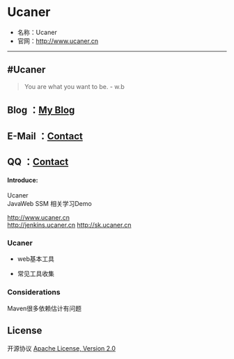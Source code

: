 
# Ucaner
* 名称：Ucaner
* 官网：http://www.ucaner.cn

---
#Ucaner
-------------

> You are what you want to be. - w.b
## Blog   ：[My Blog](http://www.ucaner.cn)
## E-Mail ：[Contact](603043194)
## QQ     ：[Contact](603043194)  

#### Introduce: 
 
Ucaner  
JavaWeb SSM 相关学习Demo 

http://www.ucaner.cn     
http://jenkins.ucaner.cn
http://sk.ucaner.cn 

### Ucaner
- web基本工具

- 常见工具收集


### Considerations
Maven很多依赖估计有问题

## License
开源协议 [Apache License, Version 2.0](http://www.apache.org/licenses/LICENSE-2.0.html)
